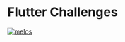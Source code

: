 # Flutter Challenges

[![melos](https://img.shields.io/badge/maintained%20with-melos-f700ff.svg?style=flat-square)](https://github.com/invertase/melos)